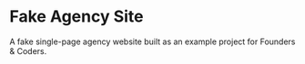 # Fake Agency Site

A fake single-page agency website built as an example project for Founders & Coders.

